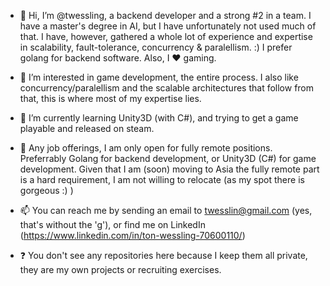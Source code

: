 - 👋 Hi, I’m @twessling, a backend developer and a strong #2 in a team. I have a master's degree in AI, but I have unfortunately not used much of that. I have, however, gathered a whole lot of experience and expertise in scalability, fault-tolerance, concurrency & paralellism. :) I prefer golang for backend software.
Also, I ❤️ gaming.

- 👀 I’m interested in game development, the entire process. I also like concurrency/paralellism and the scalable architectures that follow from that, this is where most of my expertise lies.

- 🌱 I’m currently learning Unity3D (with C#), and trying to get a game playable and released on steam.

- 💞️ Any job offerings, I am only open for fully remote positions. Preferrably Golang for backend development, or Unity3D (C#) for game development. Given that I am (soon) moving to Asia the fully remote part is a hard requirement, I am not willing to relocate (as my spot there is gorgeous :) )

- 📫 You can reach me by sending an email to twesslin@gmail.com (yes, that's without the 'g'), or find me on LinkedIn (https://www.linkedin.com/in/ton-wessling-70600110/)

- ❓ You don't see any repositories here because I keep them all private, they are my own projects or recruiting exercises.
